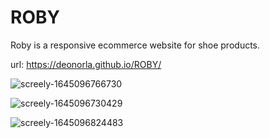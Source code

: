 # ROBY

 Roby is a responsive ecommerce website for shoe products.

 url: https://deonorla.github.io/ROBY/
 
![screely-1645096766730](https://user-images.githubusercontent.com/91434033/154471203-3665cd14-ac3d-498d-9c66-13c0c05278df.png)

![screely-1645096730429](https://user-images.githubusercontent.com/91434033/154471285-fed7ca3e-1808-422d-9ea2-784f104d64ef.png)

![screely-1645096824483](https://user-images.githubusercontent.com/91434033/154471307-e58ebb35-b801-476d-92a4-be25e57d73a8.png)
